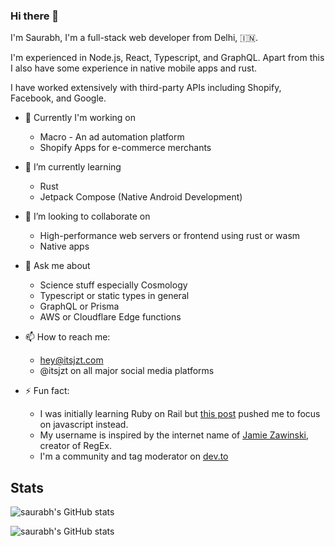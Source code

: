 ### Hi there 👋

I'm Saurabh, I'm a full-stack web developer from Delhi, 🇮🇳. 

I'm experienced in Node.js, React, Typescript, and GraphQL. Apart from this I also have some experience in native mobile apps and rust.

I have worked extensively with third-party APIs including Shopify, Facebook, and Google.


- 🔭 Currently I'm working on 
  - Macro - An ad automation platform
  - Shopify Apps for e-commerce merchants 

- 🌱 I’m currently learning
  - Rust
  - Jetpack Compose (Native Android Development)

- 👯 I’m looking to collaborate on
  - High-performance web servers or frontend using rust or wasm
  - Native apps

- 💬 Ask me about 
  - Science stuff especially Cosmology 
  - Typescript or static types in general 
  - GraphQL or Prisma 
  - AWS or Cloudflare Edge functions

- 📫 How to reach me:
  - hey@itsjzt.com
  - @itsjzt on all major social media platforms

- ⚡ Fun fact:
  - I was initially learning Ruby on Rail but [this post](https://www.freecodecamp.org/news/a-cautionary-tale-of-learning-to-code-my-own-eddb24d9d5a7/) pushed me to focus on javascript instead.
  - My username is inspired by the internet name of [Jamie Zawinski](https://en.m.wikipedia.org/wiki/Jamie_Zawinski), creator of RegEx.
  - I'm a community and tag moderator on [dev.to](https://dev.to)

## Stats 
![saurabh's GitHub stats](https://github-readme-stats.vercel.app/api?username=itsjzt)

![saurabh's GitHub stats](https://github-readme-stats.vercel.app/api?username=saurabh-codeword)

